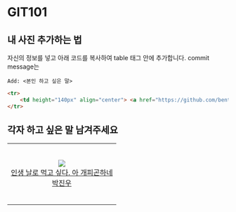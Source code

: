 # GIT101

## 내 사진 추가하는 법

자신의 정보를 넣고 아래 코드를 복사하여 table 태그 안에 추가합니다.
commit message는
```
Add: <본인 하고 싶은 말>
``` 

```html
<tr>
    <td height="140px" align="center"> <a href="https://github.com/bentshrimp"><img src="https://github.com/bentshrimp.png"/><br/>내 소개<br/>내 이름</a></td>
</tr>
```

## 각자 하고 싶은 말 남겨주세요

<table>
    <tr>
      <td height="140px" align="center"> <a href="https://github.com/bentshrimp"><img src="https://github.com/bentshrimp.png"/><br/>인생 날로 먹고 싶다. 아 개피곤하네<br/>박진우</a></td>
    </tr>
</table>
